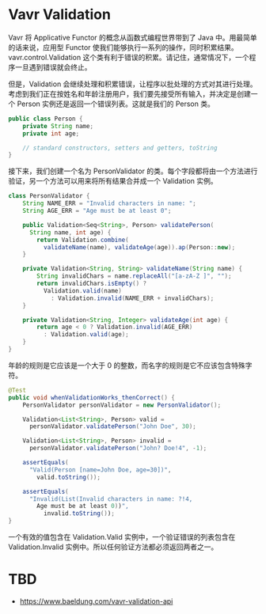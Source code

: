 # Vavr Validation

Vavr 将 Applicative Functor 的概念从函数式编程世界带到了 Java 中。用最简单的话来说，应用型 Functor 使我们能够执行一系列的操作，同时积累结果。vavr.control.Validation 这个类有利于错误的积累。请记住，通常情况下，一个程序一旦遇到错误就会终止。

但是，Validation 会继续处理和积累错误，让程序以批处理的方式对其进行处理。考虑到我们正在按姓名和年龄注册用户，我们要先接受所有输入，并决定是创建一个 Person 实例还是返回一个错误列表。这就是我们的 Person 类。

```java
public class Person {
    private String name;
    private int age;

    // standard constructors, setters and getters, toString
}
```

接下来，我们创建一个名为 PersonValidator 的类。每个字段都将由一个方法进行验证，另一个方法可以用来将所有结果合并成一个 Validation 实例。

```java
class PersonValidator {
    String NAME_ERR = "Invalid characters in name: ";
    String AGE_ERR = "Age must be at least 0";

    public Validation<Seq<String>, Person> validatePerson(
      String name, int age) {
        return Validation.combine(
          validateName(name), validateAge(age)).ap(Person::new);
    }

    private Validation<String, String> validateName(String name) {
        String invalidChars = name.replaceAll("[a-zA-Z ]", "");
        return invalidChars.isEmpty() ?
          Validation.valid(name)
            : Validation.invalid(NAME_ERR + invalidChars);
    }

    private Validation<String, Integer> validateAge(int age) {
        return age < 0 ? Validation.invalid(AGE_ERR)
          : Validation.valid(age);
    }
}
```

年龄的规则是它应该是一个大于 0 的整数，而名字的规则是它不应该包含特殊字符。

```java
@Test
public void whenValidationWorks_thenCorrect() {
    PersonValidator personValidator = new PersonValidator();

    Validation<List<String>, Person> valid =
      personValidator.validatePerson("John Doe", 30);

    Validation<List<String>, Person> invalid =
      personValidator.validatePerson("John? Doe!4", -1);

    assertEquals(
      "Valid(Person [name=John Doe, age=30])",
        valid.toString());

    assertEquals(
      "Invalid(List(Invalid characters in name: ?!4,
        Age must be at least 0))",
          invalid.toString());
}
```

一个有效的值包含在 Validation.Valid 实例中，一个验证错误的列表包含在 Validation.Invalid 实例中。所以任何验证方法都必须返回两者之一。

# TBD

- https://www.baeldung.com/vavr-validation-api
